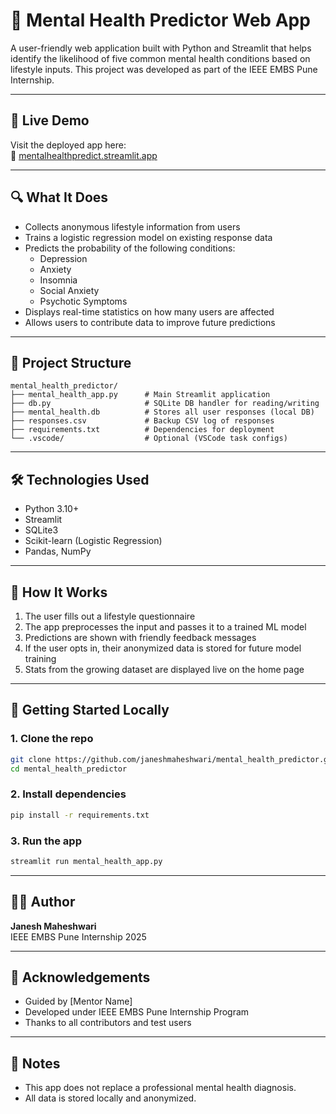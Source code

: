 
# 🧠 Mental Health Predictor Web App

A user-friendly web application built with Python and Streamlit that helps identify the likelihood of five common mental health conditions based on lifestyle inputs. This project was developed as part of the IEEE EMBS Pune Internship.

---

## 🚀 Live Demo
Visit the deployed app here:  
🔗 [mentalhealthpredict.streamlit.app](https://mentalhealthpredict.streamlit.app)

---

## 🔍 What It Does

- Collects anonymous lifestyle information from users
- Trains a logistic regression model on existing response data
- Predicts the probability of the following conditions:
  - Depression
  - Anxiety
  - Insomnia
  - Social Anxiety
  - Psychotic Symptoms
- Displays real-time statistics on how many users are affected
- Allows users to contribute data to improve future predictions

---

## 📁 Project Structure

```
mental_health_predictor/
├── mental_health_app.py      # Main Streamlit application
├── db.py                     # SQLite DB handler for reading/writing
├── mental_health.db          # Stores all user responses (local DB)
├── responses.csv             # Backup CSV log of responses
├── requirements.txt          # Dependencies for deployment
└── .vscode/                  # Optional (VSCode task configs)
```

---

## 🛠 Technologies Used

- Python 3.10+
- Streamlit
- SQLite3
- Scikit-learn (Logistic Regression)
- Pandas, NumPy

---

## 🧪 How It Works

1. The user fills out a lifestyle questionnaire
2. The app preprocesses the input and passes it to a trained ML model
3. Predictions are shown with friendly feedback messages
4. If the user opts in, their anonymized data is stored for future model training
5. Stats from the growing dataset are displayed live on the home page

---

## 🏁 Getting Started Locally

### 1. Clone the repo
```bash
git clone https://github.com/janeshmaheshwari/mental_health_predictor.git
cd mental_health_predictor
```

### 2. Install dependencies
```bash
pip install -r requirements.txt
```

### 3. Run the app
```bash
streamlit run mental_health_app.py
```

---

## 🙋‍♂️ Author

**Janesh Maheshwari**  
IEEE EMBS Pune Internship 2025

---

## 🙏 Acknowledgements

- Guided by [Mentor Name]
- Developed under IEEE EMBS Pune Internship Program
- Thanks to all contributors and test users

---

## 📌 Notes

- This app does not replace a professional mental health diagnosis.
- All data is stored locally and anonymized.
